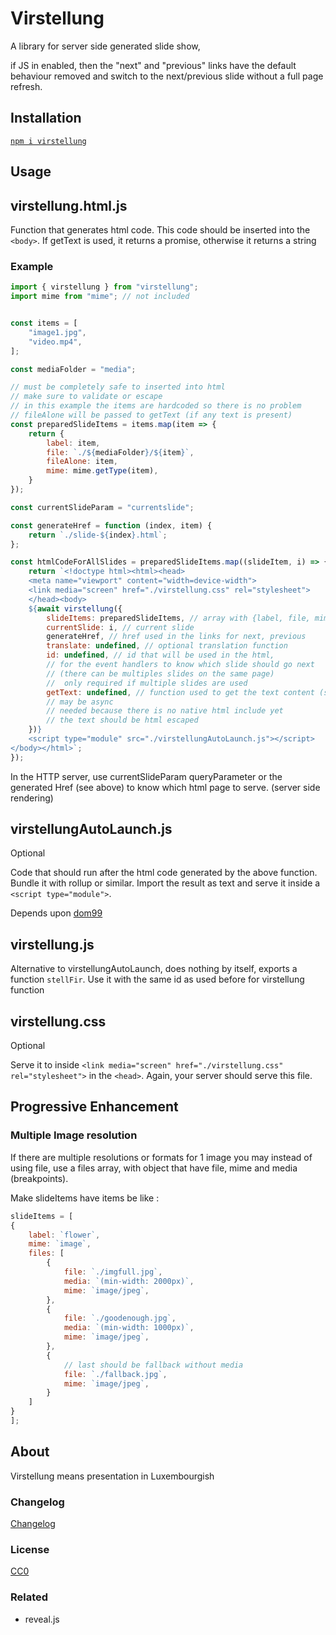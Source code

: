# Virstellung

A library for server side generated slide show,

if JS in enabled, then the "next" and "previous" links
have the default behaviour
removed and
switch to the next/previous slide without a full page refresh.

## Installation

[`npm i virstellung`](https://www.npmjs.com/package/virstellung)

## Usage

## virstellung.html.js

Function that generates html code. This code should be inserted into the `<body>`.
If getText is used, it returns a promise, otherwise it returns a string

### Example

```js
import { virstellung } from "virstellung";
import mime from "mime"; // not included


const items = [
    "image1.jpg",
    "video.mp4",
];

const mediaFolder = "media";

// must be completely safe to inserted into html
// make sure to validate or escape
// in this example the items are hardcoded so there is no problem
// fileAlone will be passed to getText (if any text is present)
const preparedSlideItems = items.map(item => {
    return {
        label: item,
        file: `./${mediaFolder}/${item}`,
        fileAlone: item,
        mime: mime.getType(item),
    }
});

const currentSlideParam = "currentslide";

const generateHref = function (index, item) {
    return `./slide-${index}.html`;
};

const htmlCodeForAllSlides = preparedSlideItems.map((slideItem, i) => {
    return `<!doctype html><html><head>
    <meta name="viewport" content="width=device-width">
    <link media="screen" href="./virstellung.css" rel="stylesheet">
    </head><body>    
    ${await virstellung({
        slideItems: preparedSlideItems, // array with {label, file, mime}
        currentSlide: i, // current slide
        generateHref, // href used in the links for next, previous
        translate: undefined, // optional translation function
        id: undefined, // id that will be used in the html,
        // for the event handlers to know which slide should go next
        // (there can be multiples slides on the same page)
        //  only required if multiple slides are used
        getText: undefined, // function used to get the text content (server side)
        // may be async
        // needed because there is no native html include yet
        // the text should be html escaped 
    })}
    <script type="module" src="./virstellungAutoLaunch.js"></script>
</body></html>`;
});
```

In the HTTP server, use currentSlideParam queryParameter or the generated Href (see above) to know which html page to serve. (server side rendering)

## virstellungAutoLaunch.js

Optional

Code that should run after the html code generated by the above function. Bundle it with rollup or similar. Import the result as text and serve it inside a `<script type="module">`.

Depends upon [dom99](https://www.npmjs.com/package/dom99)

## virstellung.js

Alternative to virstellungAutoLaunch, does nothing by itself, exports a function `stellFir`. Use it with the same id as used before for virstellung function

## virstellung.css

Optional

Serve it to inside `<link media="screen" href="./virstellung.css" rel="stylesheet">` in the `<head>`. Again, your server should serve this file.

## Progressive Enhancement

### Multiple Image resolution

If there are multiple resolutions or formats for 1 image you may instead of using file, use a files array, with object that have file, mime and media (breakpoints).

Make slideItems have items be like :

```js
slideItems = [
{
    label: `flower`,
    mime: `image`,
    files: [
        {
            file: `./imgfull.jpg`,
            media: `(min-width: 2000px)`,
            mime: `image/jpeg`,
        },
        {
            file: `./goodenough.jpg`,
            media: `(min-width: 1000px)`,
            mime: `image/jpeg`,
        },
        {
            // last should be fallback without media
            file: `./fallback.jpg`,
            mime: `image/jpeg`,
        }
    ]
}
];
```

## About

Virstellung means presentation in Luxembourgish

### Changelog

[Changelog](./changelog.md)

### License

[CC0](./license.txt)

### Related

- reveal.js
